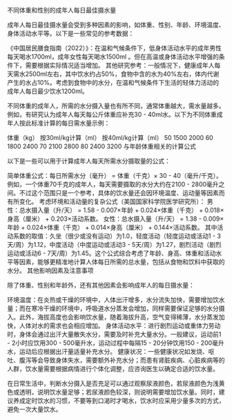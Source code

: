 不同体重和性别的成年人每日最佳摄水量

成年人每日最佳摄水量会受到多种因素的影响，如体重、性别、年龄、环境温度、身体活动水平等。以下是一些常见的参考数据：

《中国居民膳食指南（2022）》：在温和气候条件下，低身体活动水平的成年男性每天喝水1700ml，成年女性每天喝水1500ml 。但在高温或身体活动水平增强的条件下，需要根据实际情况适当增加。
其他研究参考：一般情况下，健康成年人每天需水2500ml左右，其中饮水约占50%，食物中含的水为40%左右，体内代谢产生的水占10%。考虑到食物中的水分，在温和气候条件下生活的轻体力活动的成年人每日最少饮水1200ml。

不同体重的成年人，所需的水分摄入量也有所不同，通常体重越大，需水量越多。例如，有研究认为成年人每天每公斤体重应补充30 - 40ml水。以下为不同体重成年人按此标准计算的每日需水量示例：

体重（kg）	按30ml/kg计算（ml）	按40ml/kg计算（ml）
50	1500	2000
60	1800	2400
70	2100	2800
80	2400	3200
与年龄体重相关的计算公式

以下是一些可以用于计算成年人每天所需水分摄取量的公式：

简单体重公式：每日所需水分（毫升） = 体重（千克）× 30 - 40（毫升/千克）。例如，一个体重70千克的成年人，每天需要摄取的水分大约在2100 - 2800毫升之间。不过这个范围只是一个参考，具体的饮水量还会因环境温度、运动量等因素而有所变化。
考虑环境和活动量的复杂公式（美国国家科学院医学研究所）：
男性：总水摄入量（升/天） = 1.58 - 0.007×年龄 + 0.024×体重（千克） + 0.018×身高（厘米） + 0.203×活动系数。
女性：总水摄入量（升/天） = 1.38 - 0.009×年龄 + 0.024×体重（千克） + 0.014×身高（厘米） + 0.144×活动系数。 其中活动系数的取值：久坐（很少或没有运动）为1.0，轻度活动（轻度运动或活动1 - 3天/周）为1.12，中度活动（中度运动或活动3 - 5天/周）为1.27，剧烈活动（剧烈运动或活动6 - 7天/周）为1.45。这个公式综合考虑了年龄、身高、体重和活动水平等因素，能够更精准地计算人体每日所需的总水量，包括从食物和饮料中获取的水分。
其他影响因素及注意事项

除了体重、性别和年龄外，还有其他因素会影响成年人的每日摄水量：

环境温度：在炎热或干燥的环境中，人体出汗增多，水分流失加快，需要增加饮水量；而在寒冷干燥的环境中，呼吸道水分蒸发会增加，同样需要保证足够的水分摄入。此外，海拔高度也会影响饮水量，随着海拔升高，空气变得稀薄，水分蒸发加快，人体对水的需求也会相应增加。
身体活动水平：进行剧烈运动或重体力劳动时，身体会通过出汗大量散失水分，需要及时补充大量水分。一般建议，运动前1 - 2小时应饮用300 - 500毫升水，运动过程中每隔15 - 20分钟饮用150 - 200毫升水，运动后应根据出汗量适量补充水分。
健康状况：一些健康状况如发烧、呕吐、腹泻等会导致身体失水，需要额外补充水分；而患有肾脏疾病、心脏疾病等的人群，饮水量需要根据病情进行个体化调整，应咨询医生以确定合适的饮水量。

在日常生活中，判断水分摄入是否充足可以通过观察尿液颜色，若尿液颜色为浅黄色或透明，说明饮水量足够；若尿液颜色较深，则说明需要增加饮水量。同时，建议养成定时饮水的习惯，不要等到口渴时才喝水，饮水时应采用少量多次的方式，避免一次大量饮水。